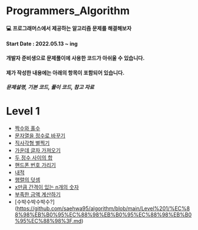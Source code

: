 # Programmers_Algorithm
  
    
#### :computer: 프로그래머스에서 제공하는 알고리즘 문제를 해결해보자
#### Start Date : 2022.05.13 ~ ing 
  
  
#### 개발자 준비생으로 문제풀이에 사용한 코드가 아쉬울 수 있습니다. 
  
  
#### 제가 작성한 내용에는 아래의 항목이 포함되어 있습니다.
##### 문제설명, 기본 코드, 풀이 코드, 참고 자료 

#
# Level 1
 + [짝수와 홀수](https://github.com/saehwa95/algorithm/blob/main/Level%201/%EC%A7%9D%EC%88%98%EC%99%80%20%ED%99%80%EC%88%98.md)
 + [문자열을 정수로 바꾸기](https://github.com/saehwa95/algorithm/blob/main/Level%201/%EB%AC%B8%EC%9E%90%EC%97%B4%EC%9D%84%20%EC%A0%95%EC%88%98%EB%A1%9C%20%EB%B0%94%EA%BE%B8%EA%B8%B0.md)
 + [직사각형 별찍기](https://github.com/saehwa95/algorithm/blob/main/Level%201/%EC%A7%81%EC%82%AC%EA%B0%81%ED%98%95%20%EB%B3%84%EC%B0%8D%EA%B8%B0.md)
 + [가운데 글자 가져오기](https://github.com/saehwa95/algorithm/blob/main/Level%201/%EA%B0%80%EC%9A%B4%EB%8D%B0%20%EA%B8%80%EC%9E%90%20%EA%B0%80%EC%A0%B8%EC%98%A4%EA%B8%B0.md)
 + [두 정수 사이의 합](https://github.com/saehwa95/algorithm/blob/main/Level%201/%EB%91%90%20%EC%A0%95%EC%88%98%20%EC%82%AC%EC%9D%B4%EC%9D%98%20%ED%95%A9.md)
 + [핸드폰 번호 가리기](https://github.com/saehwa95/algorithm/blob/main/Level%201/%ED%95%B8%EB%93%9C%ED%8F%B0%20%EB%B2%88%ED%98%B8%20%EA%B0%80%EB%A6%AC%EA%B8%B0.md)
 + [내적](https://github.com/saehwa95/algorithm/blob/main/Level%201/%EB%82%B4%EC%A0%81.md)
 + [행렬의 덧셈](https://github.com/saehwa95/algorithm/blob/main/Level%201/%ED%96%89%EB%A0%AC%EC%9D%98%20%EB%8D%A7%EC%85%88.md)
 + [x만큼 간격이 있는 n개의 숫자](https://github.com/saehwa95/algorithm/blob/main/Level%201/x%EB%A7%8C%ED%81%BC%20%EA%B0%84%EA%B2%A9%EC%9D%B4%20%EC%9E%88%EB%8A%94%20n%EA%B0%9C%EC%9D%98%20%EC%88%AB%EC%9E%90.md)
 + [부족한 금액 계산하기](https://github.com/saehwa95/algorithm/blob/main/Level%201/%EB%B6%80%EC%A1%B1%ED%95%9C%20%EA%B8%88%EC%95%A1%20%EA%B3%84%EC%82%B0%ED%95%98%EA%B8%B0.md)
 +  [수박수박수박수?] (https://github.com/saehwa95/algorithm/blob/main/Level%201/%EC%88%98%EB%B0%95%EC%88%98%EB%B0%95%EC%88%98%EB%B0%95%EC%88%98%3F.md)
